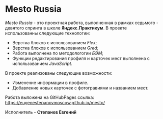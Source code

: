 # Mesto Russia
*Mesto Russia* - это проектная работа, выполненная в рамках седьмого - девятого спринта в школе **Яндекс.Практикум**.
В проекте использованны следующие технологии:
* Верстка блоков с использованием *Flex*;
* Верстка блоков с использованием *Gred*;
* Работа выполнена по методологогии *БЭМ*;
* Функции редактирования профиля и карточек мест выполнена с использованием *JavaScript*.

В проекте реализованы следующие возможности:
* Изменение информации в профиле.
* Добавление новых карточек с фотогравиями и названием мест.

Работа выложена на GitHubPages
ссылка: https://eugenestepanovmoscow.github.io/mesto/

Исполнитель - **Степанов Евгений**

